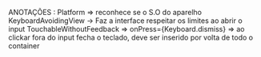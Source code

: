 ANOTAÇÕES : 
Platform => reconhece se o S.O do aparelho
KeyboardAvoidingView -> Faz a interface respeitar os limites ao abrir o input
TouchableWithoutFeedback => onPress={Keyboard.dismiss} => ao clickar fora do input fecha o teclado, deve ser inserido por volta de todo o container